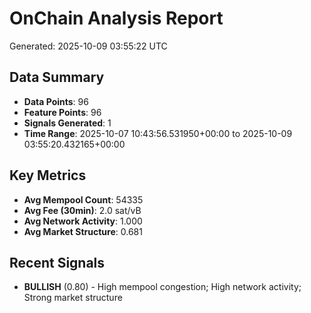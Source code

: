 # OnChain Analysis Report
Generated: 2025-10-09 03:55:22 UTC

## Data Summary
- **Data Points**: 96
- **Feature Points**: 96
- **Signals Generated**: 1
- **Time Range**: 2025-10-07 10:43:56.531950+00:00 to 2025-10-09 03:55:20.432165+00:00

## Key Metrics
- **Avg Mempool Count**: 54335
- **Avg Fee (30min)**: 2.0 sat/vB
- **Avg Network Activity**: 1.000
- **Avg Market Structure**: 0.681

## Recent Signals
- **BULLISH** (0.80) - High mempool congestion; High network activity; Strong market structure
